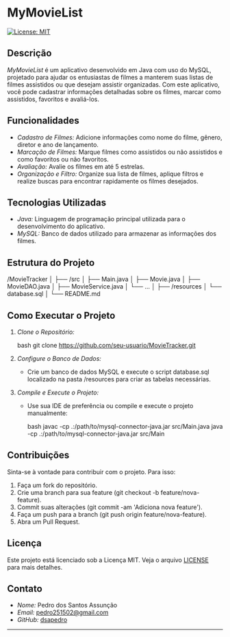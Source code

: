 # MyMovieList

[![License: MIT](https://img.shields.io/badge/License-MIT-yellow.svg)](https://opensource.org/licenses/MIT)

## Descrição

*MyMovieList* é um aplicativo desenvolvido em Java com uso do MySQL, projetado para ajudar os entusiastas de filmes a manterem suas listas de filmes assistidos ou que desejam assistir organizadas. Com este aplicativo, você pode cadastrar informações detalhadas sobre os filmes, marcar como assistidos, favoritos e avaliá-los.

## Funcionalidades

- *Cadastro de Filmes:* Adicione informações como nome do filme, gênero, diretor e ano de lançamento.
- *Marcação de Filmes:* Marque filmes como assistidos ou não assistidos e como favoritos ou não favoritos.
- *Avaliação:* Avalie os filmes em até 5 estrelas.
- *Organização e Filtro:* Organize sua lista de filmes, aplique filtros e realize buscas para encontrar rapidamente os filmes desejados.

## Tecnologias Utilizadas

- *Java:* Linguagem de programação principal utilizada para o desenvolvimento do aplicativo.
- *MySQL:* Banco de dados utilizado para armazenar as informações dos filmes.

## Estrutura do Projeto


/MovieTracker
│
├── /src
│   ├── Main.java
│   ├── Movie.java
│   ├── MovieDAO.java
│   ├── MovieService.java
│   └── ...
│
├── /resources
│   └── database.sql
│
└── README.md


## Como Executar o Projeto

1. *Clone o Repositório:*

   bash
   git clone https://github.com/seu-usuario/MovieTracker.git
   

2. *Configure o Banco de Dados:*

   - Crie um banco de dados MySQL e execute o script database.sql localizado na pasta /resources para criar as tabelas necessárias.

3. *Compile e Execute o Projeto:*

   - Use sua IDE de preferência ou compile e execute o projeto manualmente:

     bash
     javac -cp .:/path/to/mysql-connector-java.jar src/Main.java
     java -cp .:/path/to/mysql-connector-java.jar src/Main
     

## Contribuições

Sinta-se à vontade para contribuir com o projeto. Para isso:

1. Faça um fork do repositório.
2. Crie uma branch para sua feature (git checkout -b feature/nova-feature).
3. Commit suas alterações (git commit -am 'Adiciona nova feature').
4. Faça um push para a branch (git push origin feature/nova-feature).
5. Abra um Pull Request.

## Licença

Este projeto está licenciado sob a Licença MIT. Veja o arquivo [LICENSE](LICENSE) para mais detalhes.

## Contato

- *Nome:* Pedro dos Santos Assunção
- *Email:* pedro251502@gmail.com
- *GitHub:* [dsapedro]([https://github.com/seu-usuario](https://github.com/dsapedro))

---
